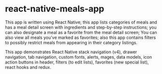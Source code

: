 # react-native-meals-app

This app is written using React Native; this app lists categories of meals and has a meal detail screen with ingredients
and step-by-step instructions; you can also designate a meal as a favorite from the meal detail screen; You can also view
all meals you’ve marked as favorites; also this app contains filters to possibly restrict meals from appearing in their
category listings.

This app demonstrates React Native stack navigation (v4), drawer navigation, tab navigation, custom fonts, alerts, 
mages, data models, icon action buttons in header, filters (to edit lists), favorites (new special list),
react hooks and redux.
